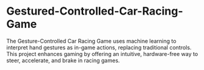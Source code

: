 # Gestured-Controlled-Car-Racing-Game
The Gesture-Controlled Car Racing Game uses machine learning to interpret hand gestures as in-game actions, replacing traditional controls. This project enhances gaming by offering an intuitive, hardware-free way to steer, accelerate, and brake in racing games.
